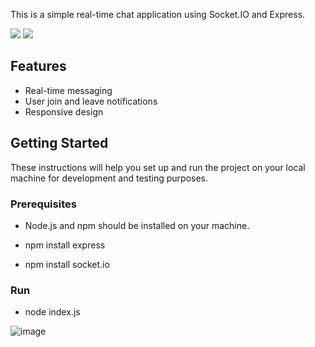 
This is a simple real-time chat application using Socket.IO and Express.

![](https://img.shields.io/github/stars/refo0/chatapp)
![](https://img.shields.io/github/forks/refo0/chatapp)

## Features

- Real-time messaging
- User join and leave notifications
- Responsive design

## Getting Started

These instructions will help you set up and run the project on your local machine for development and testing purposes.

### Prerequisites

- Node.js and npm should be installed on your machine.

- npm install express

- npm install socket.io

### Run

- node index.js



![image](https://github.com/ReFo0/chatapp/assets/77904942/960ed9f4-4fa4-4cfa-b631-95b82fb09545)

